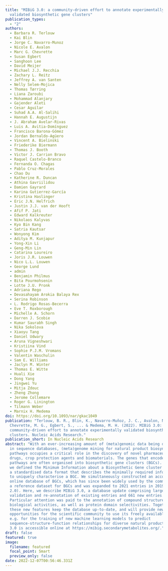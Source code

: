 ```yaml
---
title: "MIBiG 3.0: a community-driven effort to annotate experimentally
  validated biosynthetic gene clusters"
publication_types:
  - "2"
authors:
  - Barbara R. Terlouw
  - Kai Blin
  - Jorge C. Navarro-Munoz
  - Nicole E. Avalon
  - Marc G. Chevrette
  - Susan Egbert
  - Sanghoon Lee
  - David Meijer
  - Michael J.J. Recchia
  - Zachary L. Reitz
  - Jeffrey A. van Santen
  - Nelly Selem-Mojica
  - Thomas Tørring
  - Liana Zaroubi
  - Mohammad Alanjary
  - Gajender Aleti
  - Cesar Aguilar
  - Suhad A.A. Al-Salihi
  - Hannah E. Augustijn
  - J. Abraham Avelar-Rivas
  - Luis A. Avitia-Domínguez
  - Francisco Barona-Gómez
  - Jordan Bernaldo-Agüero
  - Vincent A. Bielinski
  - Friederike Biermann
  - Thomas J. Booth
  - Victor J. Carrion Bravo
  - Raquel Castelo-Branco
  - Fernanda O. Chagas
  - Pablo Cruz-Morales
  - Chao Du
  - Katherine R. Duncan
  - Athina Gavriilidou
  - Damien Gayrard
  - Karina Gutierrez-García
  - Kristina Haslinger
  - Eric J.N. Helfrich
  - Justin J.J. van der Hooft
  - Afif P. Jati
  - Edward Kalkreuter
  - Nikolaos Kalyvas
  - Kyo Bin Kang
  - Satria Kautsar
  - Wonyong Kim
  - Aditya M. Kunjapur
  - Yong-Xin Li
  - Geng-Min Lin
  - Catarina Loureiro
  - Joris J.R. Louwen
  - Nico L.L. Louwen
  - George Lund
  - admin
  - Benjamin Philmus
  - Bita Pourmohsenin
  - Lotte J.U. Pronk
  - Adriana Rego
  - Devasahayam Arokia Balaya Rex
  - Serina Robinson
  - L. Rodrigo Rosas-Becerra
  - Eve T. Roxborough
  - Michelle A. Schorn
  - Darren J. Scobie
  - Kumar Saurabh Singh
  - Nika Sokolova
  - Xiaoyu Tang
  - Daniel Udwary
  - Aruna Vigneshwari
  - Kristiina Vind
  - Sophie P.J.M. Vromans
  - Valentin Waschulin
  - Sam E. Williams
  - Jaclyn M. Winter
  - Thomas E. Witte
  - Huali Xie
  - Dong Yang
  - Jingwei Yu
  - Mitja Zdouc
  - Zheng Zhong
  - Jerome Collemare
  - Roger G. Linington
  - Tilmann Weber
  - Marnix H. Medema
doi: https://doi.org/10.1093/nar/gkac1049
publication: "Terlouw, B. R., Blin, K., Navarro-Muñoz, J. C., Avalon, N. E.,
  Chevrette, M. G., Egbert, S., ... & Medema, M. H. (2022). MIBiG 3.0: a
  community-driven effort to annotate experimentally validated biosynthetic gene
  clusters. Nucleic Acids Research."
publication_short: In Nucleic Acids Research
abstract: "With an ever-increasing amount of (meta)genomic data being deposited
  in sequence databases, (meta)genome mining for natural product biosynthetic
  pathways occupies a critical role in the discovery of novel pharmaceutical
  drugs, crop protection agents and biomaterials. The genes that encode these
  pathways are often organised into biosynthetic gene clusters (BGCs). In 2015,
  we defined the Minimum Information about a Biosynthetic Gene cluster (MIBiG):
  a standardised data format that describes the minimally required information
  to uniquely characterise a BGC. We simultaneously constructed an accompanying
  online database of BGCs, which has since been widely used by the community as
  a reference dataset for BGCs and was expanded to 2021 entries in 2019 (MIBiG
  2.0). Here, we describe MIBiG 3.0, a database update comprising large-scale
  validation and re-annotation of existing entries and 661 new entries.
  Particular attention was paid to the annotation of compound structures and
  biological activities, as well as protein domain selectivities. Together,
  these new features keep the database up-to-date, and will provide new
  opportunities for the scientific community to use its freely available data,
  e.g. for the training of new machine learning models to predict
  sequence-structure-function relationships for diverse natural products. MIBiG
  3.0 is accessible online at https://mibig.secondarymetabolites.org/."
draft: false
featured: true
image:
  filename: featured
  focal_point: Smart
  preview_only: false
date: 2022-12-07T00:56:46.331Z
---
```

